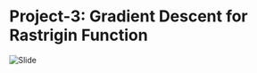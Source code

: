 # Project-3: Gradient Descent for Rastrigin Function
![Slide](https://cdn.discordapp.com/attachments/297573789095428096/952729673203351613/unknown.png)
